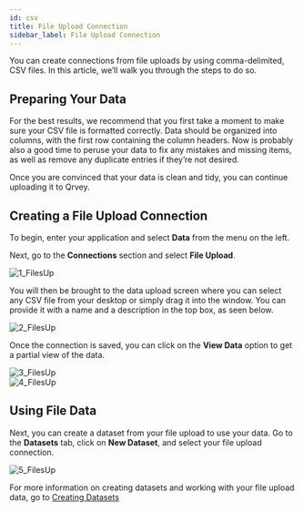 ```yaml
---
id: csv
title: File Upload Connection
sidebar_label: File Upload Connection
---
```

<div style={{textAlign: "justify"}}>

You can create connections from file uploads by using comma-delimited, CSV files. In this article, we’ll walk you through the steps to do so.

## Preparing Your Data

For the best results, we recommend that you first take a moment to make sure your CSV file is formatted correctly. Data should be organized into columns, with the first row containing the column headers. Now is probably also a good time to peruse your data to fix any mistakes and missing items, as well as remove any duplicate entries if they’re not desired.

Once you are convinced that your data is clean and tidy, you can continue uploading it to Qrvey.

## Creating a File Upload Connection

To begin, enter your application and select **Data** from the menu on the left.

Next, go to the **Connections** section and select **File Upload**.

![1_FilesUp](https://s3.amazonaws.com/cdn.qrvey.com/documentation_assets/ui-docs/datasets/3.4.2.2_csv/1_FilesUp.png#thumbnail-60)

You will then be brought to the data upload screen where you can select any CSV file from your desktop or simply drag it into the window. You can provide it with a name and a description in the top box, as seen below.

![2_FilesUp](https://s3.amazonaws.com/cdn.qrvey.com/documentation_assets/ui-docs/datasets/3.4.2.2_csv/2_FilesUp.png#thumbnail-80)

Once the connection is saved, you can click on the **View Data** option to get a partial view of the data. 

![3_FilesUp](https://s3.amazonaws.com/cdn.qrvey.com/documentation_assets/ui-docs/datasets/3.4.2.2_csv/3_FilesUp.png#thumbnail-80)
<br />
![4_FilesUp](https://s3.amazonaws.com/cdn.qrvey.com/documentation_assets/ui-docs/datasets/3.4.2.2_csv/4_FilesUp.png#thumbnail-80)

## Using File Data

Next, you can create a dataset from your file upload to use your data. Go to the **Datasets** tab, click on **New Dataset**, and select your file upload connection. 

![5_FilesUp](https://s3.amazonaws.com/cdn.qrvey.com/documentation_assets/ui-docs/datasets/3.4.2.2_csv/5_FilesUp.png#thumbnail-80)

For more information on creating datasets and working with your file upload data, go to [Creating Datasets](ui-docs/datasets/datasets.md)
</div>